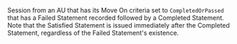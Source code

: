 Session from an AU that has its Move On criteria set to `CompletedOrPassed` that has a Failed Statement recorded followed by a Completed Statement. Note that the Satisfied Statement is issued immediately after the Completed Statement, regardless of the Failed Statement's existence.
